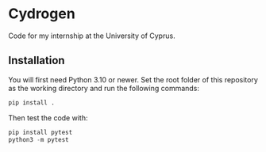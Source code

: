 # Cydrogen

Code for my internship at the University of Cyprus.

## Installation

You will first need Python 3.10 or newer. Set the root folder of this repository as the working directory and run the following commands:

```py
pip install .
```

Then test the code with:

```py
pip install pytest
python3 -m pytest
```